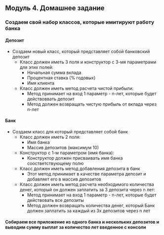 ## Модуль 4. Домашнее задание

### Создаем свой набор классов, которые имитируют работу банка
#### Депозит
 * Создаем новый класс, который представляет собой банковский депозит
   * Класс должен иметь 3 поля и конструктор с 3-мя параметрами для этих полей:
     * Начальная сумма вклада
     * Процентная ставка (% годовых)
     * Имя клиента
   * Класс должен иметь метод расчета чистой прибыли:
     * Метод принимает на вход 1 параметр - n-лет, которые будет действоввать депозит
     * Метод должен возвращать чистую прибыль от вклада через n-лет

#### Банк
 * Создаем класс для который представляет собой банк
   * Класс должен иметь 2 поля:
     * Имя банка
     * Массив депозитов (максимум 10)
   * Конструктор с 1-м параметром (имя банка):
     * Конструктор должен присваивать имя банка соостветствующему полю
   * Класс должен иметь метод добавления депозита в банк
     * Этот метод принимает в качестве параметра депозит и добавляет его в массив депозитов
   * Класс должен иметь метод расчета необходимого количества денег, который он должен заплатить за 3 депозита
     через n лет:
     * Метод принимает на вход 1 параметр - n-лет, которые будет действовать все депозиты
     * Метод должен возвращать количества денег, который Банк должен заплатить за каждый из 3х депозитов
     через n лет

#### Собираем все приложение из одного банка и нескольких депозитов и выводим сумму выплат за количество лет введенное с консоли